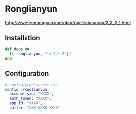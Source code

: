 # Ronglianyun

http://www.yuntongxun.com/doc/rest/voicecode/3_3_2_1.html

## Installation

```elixir
def deps do
  [{:ronglianyun, "~> 0.1.0"}]
end
```

## Configuration

```elixir
# config/prod.secret.exs
config :ronglianyun,
  account_sid: "XXXX",
  auth_token: "XXXX",
  app_id: "XXXX",
  caller: "XXX-XXXX-XXXX"
```


